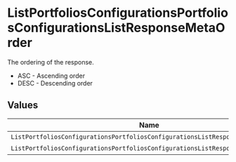 # ListPortfoliosConfigurationsPortfoliosConfigurationsListResponseMetaOrder

The ordering of the response.
* ASC - Ascending order
* DESC - Descending order


## Values

| Name                                                                            | Value                                                                           |
| ------------------------------------------------------------------------------- | ------------------------------------------------------------------------------- |
| `ListPortfoliosConfigurationsPortfoliosConfigurationsListResponseMetaOrderAsc`  | ASC                                                                             |
| `ListPortfoliosConfigurationsPortfoliosConfigurationsListResponseMetaOrderDesc` | DESC                                                                            |